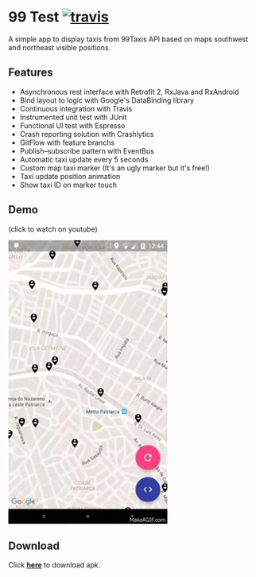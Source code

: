 # 99 Test [![travis](https://travis-ci.org/henriquemelissopoulos/99-test.svg?branch=master)](https://travis-ci.org/henriquemelissopoulos/99-test)

A simple app to display taxis from 99Taxis API based on maps southwest and northeast visible positions.

## Features
  - Asynchronous rest interface with Retrofit 2, RxJava and RxAndroid
  - Bind layout to logic with Google's DataBinding library
  - Continuous integration with Travis
  - Instrumented unit test with JUnit
  - Functional UI test with Espresso
  - Crash reporting solution with Crashlytics
  - GitFlow with feature branchs
  - Publish–subscribe pattern with EventBus
  - Automatic taxi update every 5 seconds
  - Custom map taxi marker (It's an ugly marker but it's free!)
  - Taxi update position animation
  - Show taxi ID on marker touch


## Demo
(click to watch on youtube)

[![Details](https://raw.githubusercontent.com/henriquemelissopoulos/dribbble-test-apk/master/99/H8RhKG.gif)](https://youtu.be/ckPuufw_MNk)


## Download
Click **[here]** to download apk.

[//]: # (These are reference links used in the body of this note and get stripped out when the markdown processor does it's job. There is no need to format nicely because it shouldn't be seen. Thanks SO - http://stackoverflow.com/questions/4823468/store-comments-in-markdown-syntax)

   [here]: <https://github.com/henriquemelissopoulos/dribbble-test-apk/raw/master/99/HenriqueMelissopoulos-99test.apk>
   
